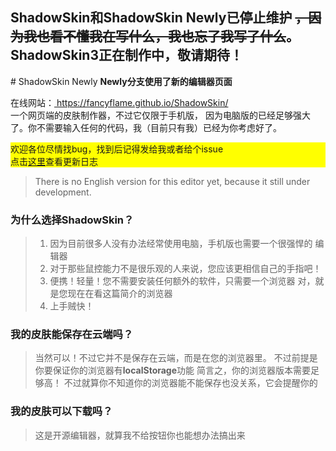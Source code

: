 <h2><strong>ShadowSkin和ShadowSkin Newly已停止维护
  <del>，因为我也看不懂我在写什么，我也忘了我写了什么</del>。ShadowSkin3正在制作中，敬请期待！</strong></h2>
# ShadowSkin Newly
<strong>Newly分支使用了新的编辑器页面</strong>
<p>
在线网站：<a href="https://fancyflame.github.io/ShadowSkin/">
https://fancyflame.github.io/ShadowSkin/</a>
<br>
一个网页端的皮肤制作器，不过它仅限于手机版，
因为电脑版的已经足够强大了。你不需要输入任何的代码，我（目前只有我）已经为你考虑好了。
</p>
<p style="background-color:yellow;">
欢迎各位尽情找bug，找到后记得发给我或者给个issue
<br>点击<a href="/UPDATES.md">这里</a>查看更新日志
</p>
<blockquote>
There is no English version for this editor yet,
because it still under development.
</blockquote>

<h3>为什么选择ShadowSkin？</h3>
<blockquote>
<ol>
<li>
因为目前很多人没有办法经常使用电脑，手机版也需要一个很强悍的
编辑器
</li>
<li>
对于那些鼠控能力不是很乐观的人来说，您应该更相信自己的手指吧！
</li>
<li>
便携！轻量！您不需要安装任何额外的软件，只需要一个浏览器
对，就是您现在在看这篇简介的浏览器
</li>
<li>
上手贼快！
</li>
</ol>
</blockquote>
<h3>我的皮肤能保存在云端吗？</h3>
<blockquote>
当然可以！不过它并不是保存在云端，而是在您的浏览器里。
不过前提是你要保证你的浏览器有<b>localStorage</b>功能
简言之，你的浏览器版本需要足够高！
不过就算你不知道你的浏览器能不能保存也没关系，它会提醒你的
</blockquote>
<h3>我的皮肤可以下载吗？</h3>
<blockquote>
这是开源编辑器，就算我不给按钮你也能想办法搞出来
</blockquote>
